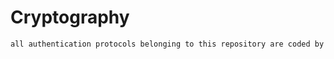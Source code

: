 # Cryptography
```bash
all authentication protocols belonging to this repository are coded by me and my fellow friend Yağmur Duman.
```
